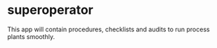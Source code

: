# superoperator
This app will contain procedures, checklists and audits to run process plants smoothly.
